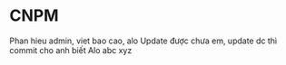 # CNPM
Phan hieu admin, viet bao cao, alo
Update được chưa em, update dc thì commit cho anh biết
Alo 
abc
xyz
